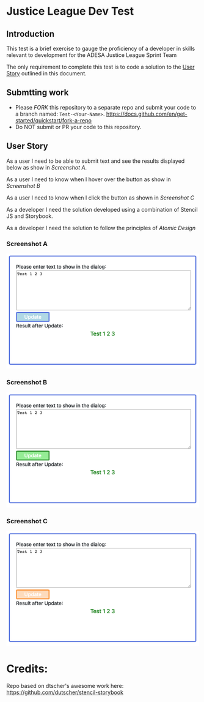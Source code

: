 # Justice League Dev Test

## Introduction

This test is a brief exercise to gauge the proficiency of a developer in skills relevant to development for the ADESA Justice League Sprint Team

The only requirement to complete this test is to code a solution to the [User Story](bear://x-callback-url/open-note?id=E9F1205B-C1B0-472B-9D71-EAD156D392B5-29765-00000C46F34336AC&header=User%20Story) outlined in this document.

## Submtting work

- Please _FORK_ this repository to a separate repo and submit your code to a branch named: `Test-<Your-Name>`. https://docs.github.com/en/get-started/quickstart/fork-a-repo
- Do NOT submit or PR your code to this repository.

## User Story

As a user
I need to be able to submit text and see the results displayed below as show in _Screenshot A_.

As a user
I need to know when I hover over the button as show in _Screenshot B_

As a user
I need to know when I click the button as shown in _Screenshot C_

As a developer
I need the solution developed using a combination of Stencil JS and Storybook.

As a developer
I need the solution to follow the principles of _Atomic Design_

### Screenshot A

![Screenshot A](/docs/Screenshot-A.png)

### Screenshot B

![Screenshot B](/docs/Screenshot-B.png)

### Screenshot C

![Screenshot C](/docs/Screenshot-C.png)

# Credits:

Repo based on dtscher's awesome work here:
https://github.com/dutscher/stencil-storybook
